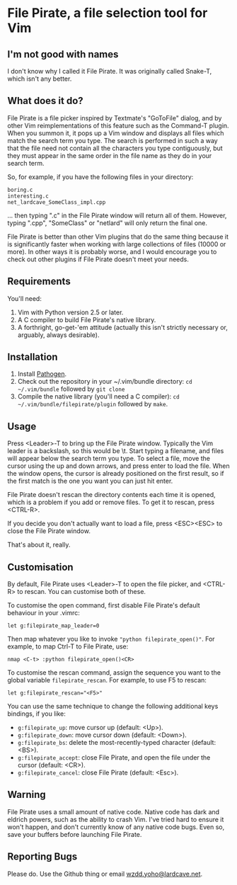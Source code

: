 File Pirate, a file selection tool for Vim
==========================================

I'm not good with names
-----------------------
I don't know why I called it File Pirate. It was originally called Snake-T, which isn't any better.

What does it do?
----------------
File Pirate is a file picker inspired by Textmate's "GoToFile" dialog, and by other Vim reimplementations of this feature such as the Command-T plugin. When you summon it, it pops up a Vim window and displays all files which match the search term you type. The search is performed in such a way that the file need not contain all the characters you type contiguously, but they must appear in the same order in the file name as they do in your search term.

So, for example, if you have the following files in your directory:

    boring.c
    interesting.c
    net_lardcave_SomeClass_impl.cpp

... then typing ".c" in the File Pirate window will return all of them. However, typing ".cpp", "SomeClass" or "netlard" will only return the final one.

File Pirate is better than other Vim plugins that do the same thing because it is significantly faster when working with large collections of files (10000 or more). In other ways it is probably worse, and I would encourage you to check out other plugins if File Pirate doesn't meet your needs.

Requirements
------------
You'll need:

1. Vim with Python version 2.5 or later.
2. A C compiler to build File Pirate's native library.
3. A forthright, go-get-'em attitude (actually this isn't strictly necessary or, arguably, always desirable).

Installation
------------

1. Install [Pathogen](https://github.com/tpope/vim-pathogen).
2. Check out the repository in your ~/.vim/bundle directory: `cd ~/.vim/bundle` followed by `git clone `
3. Compile the native library (you'll need a C compiler): `cd ~/.vim/bundle/filepirate/plugin` followed by `make`.

Usage
-----
Press &lt;Leader&gt;-T to bring up the File Pirate window. Typically the Vim leader is a backslash, so this would be \\t. Start typing a filename, and files will appear below the search term you type. To select a file, move the cursor using the up and down arrows, and press enter to load the file. When the window opens, the cursor is already positioned on the first result, so if the first match is the one you want you can just hit enter.

File Pirate doesn't rescan the directory contents each time it is opened, which is a problem if you add or remove files. To get it to rescan, press &lt;CTRL-R&gt;.

If you decide you don't actually want to load a file, press &lt;ESC&gt;&lt;ESC&gt; to close the File Pirate window.

That's about it, really.

Customisation
-------------
By default, File Pirate uses &lt;Leader&gt;-T to open the file picker, and &lt;CTRL-R&gt; to rescan. You can customise both of these. 

To customise the open command, first disable File Pirate's default behaviour in your .vimrc:

    let g:filepirate_map_leader=0

Then map whatever you like to invoke `"python filepirate_open()"`. For example, to map Ctrl-T to File Pirate, use:

    nmap <C-t> :python filepirate_open()<CR>

To customise the rescan command, assign the sequence you want to the global variable `filepirate_rescan`. For example, to use F5 to rescan:

    let g:filepirate_rescan="<F5>"

You can use the same technique to change the following additional keys bindings, if you like:

* `g:filepirate_up`: move cursor up (default: &lt;Up&gt;).
* `g:filepirate_down`: move cursor down (default: &lt;Down&gt;).
* `g:filepirate_bs`: delete the most-recently-typed character (default: &lt;BS&gt;).
* `g:filepirate_accept`: close File Pirate, and open the file under the cursor (default: &lt;CR&gt;).
* `g:filepirate_cancel`: close File Pirate (default: &lt;Esc&gt;).

Warning
-------
File Pirate uses a small amount of native code. Native code has dark and eldrich powers, such as the ability to crash Vim. I've tried hard to ensure it won't happen, and don't currently know of any native code bugs. Even so, save your buffers before launching File Pirate.

Reporting Bugs
--------------
Please do. Use the Github thing or email wzdd.yoho@lardcave.net.

